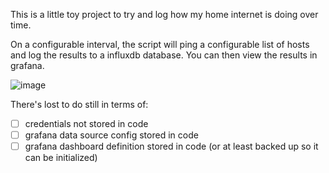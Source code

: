This is a little toy project to try and log how my home internet is doing over time. 

On a configurable interval, the script will ping a configurable list of hosts and log the results to a influxdb database. You can then view the results in grafana.

![image](https://github.com/aschokking/home-internet-pinger/assets/399279/d553b50d-b4b7-4250-9c8c-0e6ef3d61308)

There's lost to do still in terms of:
- [ ] credentials not stored in code
- [ ] grafana data source config stored in code
- [ ] grafana dashboard definition stored in code (or at least backed up so it can be initialized)
